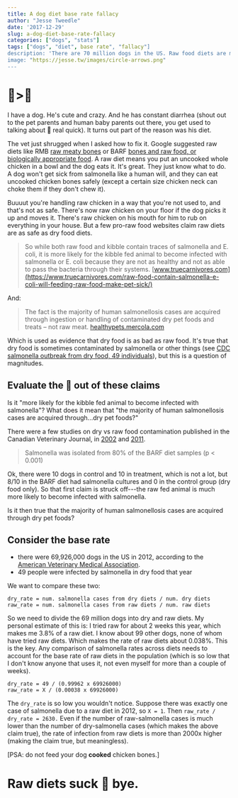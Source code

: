 ```yaml
---
title: A dog diet base rate fallacy
author: "Jesse Tweedle"
date: '2017-12-29'
slug: a-dog-diet-base-rate-fallacy
categories: ["dogs", "stats"]
tags: ["dogs", "diet", base rate", "fallacy"]
description: 'There are 70 million dogs in the US. Raw food diets are much more likely to cause salmonella infections in humans than dry (kibble) food diets.'
image: "https://jesse.tw/images/circle-arrows.png"
---
```


# :dog:>:poop:

I have a dog. He's cute and crazy. And he has constant diarrhea (shout out to the pet parents and human baby parents out there, you get used to talking about :poop: real quick). It turns out part of the reason was his diet.

The vet just shrugged when I asked how to fix it. Google suggested raw diets like RMB [raw meaty bones](http://www.rawmeatybones.com/petowners/feedyourdogrmb.php) or BARF [bones and raw food, or biologically appropriate food](http://www.barfworld.com/). A raw diet means you put an uncooked whole chicken in a bowl and the dog eats it. It's great. They just know what to do. A dog won't get sick from salmonella like a human will, and they can eat uncooked chicken bones safely (except a certain size chicken neck can choke them if they don't chew it).

Buuuut you're handling raw chicken in a way that you're not used to, and that's not as safe. There's now raw chicken on your floor if the dog picks it up and moves it. There's raw chicken on his mouth for him to rub on everything in your house. But a few pro-raw food websites claim raw diets are as safe as dry food diets.

> So while both raw food and kibble contain traces of salmonella and E. coli, it is more likely for the kibble fed animal to become infected with salmonella or E. coli because they are not as healthy and not as able to pass the bacteria through their systems. [www.truecarnivores.com](https://www.truecarnivores.com/raw-food-contain-salmonella-e-coli-will-feeding-raw-food-make-pet-sick/)

And:

> The fact is the majority of human salmonellosis cases are acquired through ingestion or handling of contaminated dry pet foods and treats – not raw meat. [healthypets.mercola.com](https://healthypets.mercola.com/sites/healthypets/archive/2013/04/08/raw-food-diet-part-2.aspx)

Which is used as evidence that dry food is as bad as raw food. It's true that dry food is sometimes contaminated by salmonella or other things (see [CDC salmonella outbreak from dry food, 49 individuals](https://www.cdc.gov/salmonella/dog-food-05-12/)), but this is a question of magnitudes.

## Evaluate the :poop: out of these claims

Is it "more likely for the kibble fed animal to become infected with salmonella"? What does it mean that "the majority of human salmonellosis cases are acquired through...dry pet foods?"

There were a few studies on dry vs raw food contamination published in the Canadian Veterinary Journal, in [2002](https://www.ncbi.nlm.nih.gov/pmc/articles/PMC339295/) and [2011](https://www.ncbi.nlm.nih.gov/pmc/articles/PMC3003575/). 

> Salmonella was isolated from 80% of the BARF diet samples (p < 0.001)

Ok, there were 10 dogs in control and 10 in treatment, which is not a lot, but 8/10 in the BARF diet had salmonella cultures and 0 in the control group (dry food only). So that first claim is struck off---the raw fed animal is much more likely to become infected with salmonella.

Is it then true that the majority of human salmonellosis cases are acquired through dry pet foods? 

## Consider the base rate

* there were 69,926,000 dogs in the US in 2012, according to the [American Veterinary Medical Association](https://www.avma.org/KB/Resources/Statistics/Pages/Market-research-statistics-US-pet-ownership.aspx). 
* 49 people were infected by salmonella in dry food that year

We want to compare these two:

```
dry_rate = num. salmonella cases from dry diets / num. dry diets
raw_rate = num. salmonella cases from raw diets / num. raw diets
```

So we need to divide the 69 million dogs into dry and raw diets. My personal estimate of this is: I tried raw for about 2 weeks this year, which makes me 3.8% of a raw diet. I know about 99 other dogs, none of whom have tried raw diets. Which makes the rate of raw diets about 0.038%. This is the key. Any comparison of salmonella rates across diets needs to account for the base rate of raw diets in the population (which is so low that I don't know anyone that uses it, not even myself for more than a couple of weeks). 

```
dry_rate = 49 / (0.99962 x 69926000)
raw_rate = X / (0.00038 x 69926000)
```

The `dry_rate` is so low you wouldn't notice. Suppose there was exactly one case of salmonella due to a raw diet in 2012, so `X = 1`. Then `raw_rate / dry_rate = 2630.` Even if the number of raw-salmonella cases is much lower than the number of dry-salmonella cases (which makes the above claim true), the rate of infection from raw diets is more than 2000x higher (making the claim true, but meaningless).

[PSA: do not feed your dog **cooked** chicken bones.]

# Raw diets suck :poop: bye.


